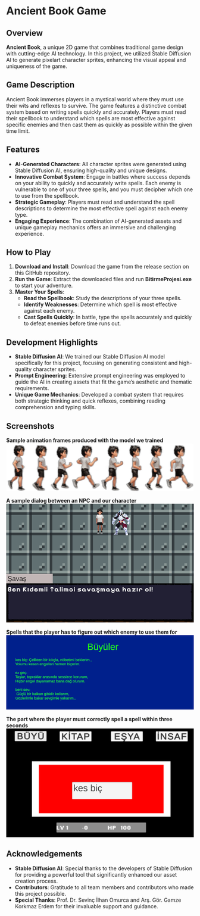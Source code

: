# Ancient Book Game

## Overview

**Ancient Book**, a unique 2D game that combines traditional game design with cutting-edge AI technology. In this project, we utilized Stable Diffusion AI to generate pixelart character sprites, enhancing the visual appeal and uniqueness of the game.

## Game Description

Ancient Book immerses players in a mystical world where they must use their wits and reflexes to survive. The game features a distinctive combat system based on writing spells quickly and accurately. Players must read their spellbook to understand which spells are most effective against specific enemies and then cast them as quickly as possible within the given time limit.

## Features

- **AI-Generated Characters**: All character sprites were generated using Stable Diffusion AI, ensuring high-quality and unique designs.
- **Innovative Combat System**: Engage in battles where success depends on your ability to quickly and accurately write spells. Each enemy is vulnerable to one of your three spells, and you must decipher which one to use from the spellbook.
- **Strategic Gameplay**: Players must read and understand the spell descriptions to determine the most effective spell against each enemy type.
- **Engaging Experience**: The combination of AI-generated assets and unique gameplay mechanics offers an immersive and challenging experience.

## How to Play

1. **Download and Install**: Download the game from the release section on this GitHub repository.
2. **Run the Game**: Extract the downloaded files and run **BitirmeProjesi.exe** to start your adventure.
3. **Master Your Spells**:
   - **Read the Spellbook**: Study the descriptions of your three spells.
   - **Identify Weaknesses**: Determine which spell is most effective against each enemy.
   - **Cast Spells Quickly**: In battle, type the spells accurately and quickly to defeat enemies before time runs out.

## Development Highlights

- **Stable Diffusion AI**: We trained our Stable Diffusion AI model specifically for this project, focusing on generating consistent and high-quality character sprites.
- **Prompt Engineering**: Extensive prompt engineering was employed to guide the AI in creating assets that fit the game’s aesthetic and thematic requirements.
- **Unique Game Mechanics**: Developed a combat system that requires both strategic thinking and quick reflexes, combining reading comprehension and typing skills.

## Screenshots

**Sample animation frames produced with the model we trained**
![Screenshot 1](screenshots/screenshot_5.png)

**A sample dialog between an NPC and our character**
![Screenshot 1](screenshots/screenshot_2.png)

**Spells that the player has to figure out which enemy to use them for**
![Screenshot 1](screenshots/screenshot_3.png)

**The part where the player must correctly spell a spell within three seconds**
![Screenshot 1](screenshots/screenshot_4.png)

## Acknowledgements

- **Stable Diffusion AI**: Special thanks to the developers of Stable Diffusion for providing a powerful tool that significantly enhanced our asset creation process.
- **Contributors**: Gratitude to all team members and contributors who made this project possible.
- **Special Thanks**: Prof. Dr. Sevinç İlhan Omurca and Arş. Gör. Gamze Korkmaz Erdem for their invaluable support and guidance.
